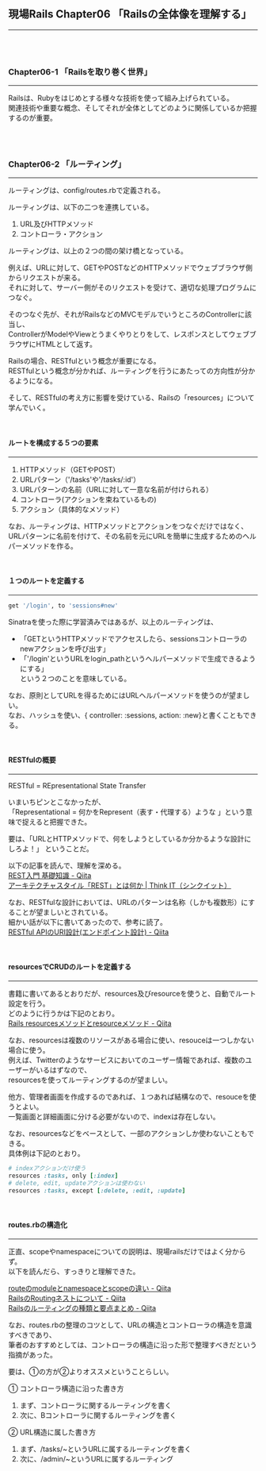 ## 現場Rails Chapter06 「Railsの全体像を理解する」

---

<BR><BR>

### Chapter06-1 「Railsを取り巻く世界」  

---

Railsは、Rubyをはじめとする様々な技術を使って組み上げられている。  
関連技術や重要な概念、そしてそれが全体としてどのように関係しているか把握するのが重要。  

<BR><BR>

### Chapter06-2 「ルーティング」  

---

ルーティングは、config/routes.rbで定義される。  

ルーティングは、以下の二つを連携している。  
1. URL及びHTTPメソッド
2. コントローラ・アクション

ルーティングは、以上の２つの間の架け橋となっている。  

例えば、URLに対して、GETやPOSTなどのHTTPメソッドでウェブブラウザ側からリクエストが来る。  
それに対して、サーバー側がそのリクエストを受けて、適切な処理プログラムにつなぐ。  

そのつなぐ先が、それがRailsなどのMVCモデルでいうところのControllerに該当し、  
ControllerがModelやViewとうまくやりとりをして、レスポンスとしてウェブブラウザにHTMLとして返す。  

Railsの場合、RESTfulという概念が重要になる。  
RESTfulという概念が分かれば、ルーティングを行うにあたっての方向性が分かるようになる。  

そして、RESTfulの考え方に影響を受けている、Railsの「resources」について学んでいく。  

<br>

#### ルートを構成する５つの要素

---

1. HTTPメソッド（GETやPOST）
2. URLパターン（'/tasks'や'/tasks/:id'）
3. URLパターンの名前（URLに対して一意な名前が付けられる）
4. コントローラ(アクションを束ねているもの)
5. アクション（具体的なメソッド）

なお、ルーティングは、HTTPメソッドとアクションをつなぐだけではなく、  
URLパターンに名前を付けて、その名前を元にURLを簡単に生成するためのヘルパーメソッドを作る。  

<br>

#### １つのルートを定義する

---

```rb
get '/login', to 'sessions#new'
```

Sinatraを使った際に学習済みではあるが、以上のルーティングは、  
- 「GETというHTTPメソッドでアクセスしたら、sessionsコントローラのnewアクションを呼び出す」  
- 「'/login'というURLをlogin_pathというヘルパーメソッドで生成できるようにする」  
という２つのことを意味している。  

なお、原則としてURLを得るためにはURLヘルパーメソッドを使うのが望ましい。  
なお、ハッシュを使い、{ controller: :sessions, action: :new}と書くこともできる。  

<br>

#### RESTfulの概要

---

RESTful = REpresentational State Transfer  

いまいちピンとこなかったが、  
「Representational = 何かをRepresent（表す・代理する）ような 」という意味で捉えると把握できた。  

要は、「URLとHTTPメソッドで、何をしようとしているか分かるような設計にしろよ！」 ということだ。  

以下の記事を読んで、理解を深める。  
[REST入門 基礎知識 \- Qiita](https://qiita.com/TakahiRoyte/items/949f4e88caecb02119aa)  
[アーキテクチャスタイル「REST」とは何か \| Think IT（シンクイット）](https://thinkit.co.jp/free/article/0609/8/4)  

なお、RESTfulな設計においては、URLのパターンは名称（しかも複数形）にすることが望ましいとされている。  
細かい話が以下に書いてあったので、参考に読了。  
[RESTful APIのURI設計\(エンドポイント設計\) \- Qiita](https://qiita.com/NagaokaKenichi/items/6298eb8960570c7ad2e9)  

<br>

#### resourcesでCRUDのルートを定義する
---

書籍に書いてあるとおりだが、resources及びresourceを使うと、自動でルート設定を行う。  
どのように行うかは下記のとおり。  
[Rails resourcesメソッドとresourceメソッド \- Qiita](https://qiita.com/Tamitchao/items/6f45aa6daf1412b78d10)  

なお、resourcesは複数のリソースがある場合に使い、resouceは一つしかない場合に使う。  
例えば、Twitterのようなサービスにおいてのユーザー情報であれば、複数のユーザーがいるはずなので、  
resourcesを使ってルーティングするのが望ましい。  

他方、管理者画面を作成するのであれば、１つあれば結構なので、resouceを使うとよい。  
一覧画面と詳細画面に分ける必要がないので、indexは存在しない。  

なお、resourcesなどをベースとして、一部のアクションしか使わないこともできる。  
具体例は下記のとおり。  


```rb
# indexアクションだけ使う
resources :tasks, only [:index]
# delete, edit, updateアクションは使わない
resources :tasks, except [:delete, :edit, :update]
```

<br>

#### routes.rbの構造化
---

正直、scopeやnamespaceについての説明は、現場railsだけではよく分からず。  
以下を読んだら、すっきりと理解できた。  

[routeのmoduleとnamespaceとscopeの違い \- Qiita](https://qiita.com/blueplanet/items/522cc8364f6cf189ecad)  
[RailsのRoutingネストについて \- Qiita](https://qiita.com/keisukegdk/items/beb5a62c17278c25c00d)  
[Railsのルーティングの種類と要点まとめ \- Qiita](https://qiita.com/senou/items/f1491e53450cb347606b)  

なお、routes.rbの整理のコツとして、URLの構造とコントローラの構造を意識すべきであり、  
筆者のおすすめとしては、コントローラの構造に沿った形で整理すべきだという指摘があった。  

要は、①の方が②よりオススメということらしい。  

① コントローラ構造に沿った書き方
1. まず、コントローラに関するルーティングを書く
2. 次に、Bコントローラに関するルーティングを書く


② URL構造に属した書き方
1. まず、/tasks/~というURLに属するルーティングを書く
2. 次に、/admin/~というURLに属するルーティング


